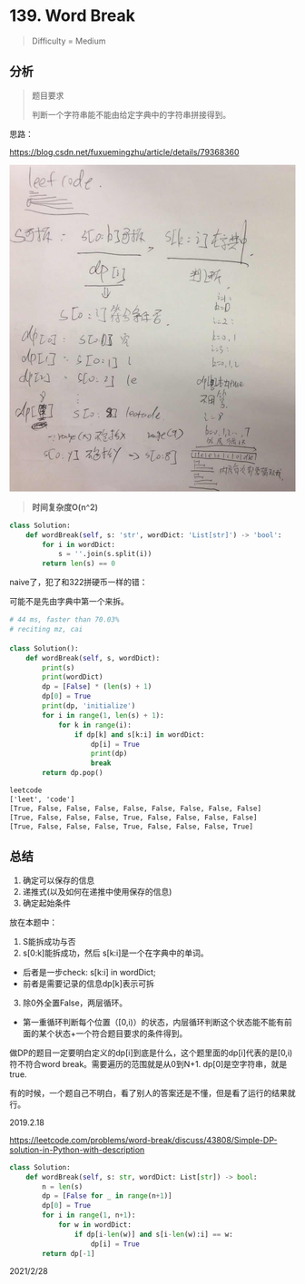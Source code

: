# 139. Word Break
> Difficulty = Medium

## 分析

> 题目要求
> 
> 判断一个字符串能不能由给定字典中的字符串拼接得到。

思路：

https://blog.csdn.net/fuxuemingzhu/article/details/79368360

![](https://github.com/Vida42/Leetcode/blob/master/Pic/cap3.jpg)

> **时间复杂度O(n^2)**

```python
class Solution:
    def wordBreak(self, s: 'str', wordDict: 'List[str]') -> 'bool':
        for i in wordDict:
            s = ''.join(s.split(i))
        return len(s) == 0
```

naive了，犯了和322拼硬币一样的错：

可能不是先由字典中第一个来拆。

```python
# 44 ms, faster than 70.03%
# reciting mz, cai

class Solution():
    def wordBreak(self, s, wordDict):
        print(s)
        print(wordDict)
        dp = [False] * (len(s) + 1)
        dp[0] = True
        print(dp, 'initialize')
        for i in range(1, len(s) + 1):
            for k in range(i):
                if dp[k] and s[k:i] in wordDict:
                    dp[i] = True
                    print(dp)
                    break
        return dp.pop()
```

```
leetcode
['leet', 'code']
[True, False, False, False, False, False, False, False, False]
[True, False, False, False, True, False, False, False, False]
[True, False, False, False, True, False, False, False, True]
```

## 总结

1. 确定可以保存的信息
2. 递推式(以及如何在递推中使用保存的信息)
3. 确定起始条件

放在本题中：

1. S能拆成功与否
2. s[0:k]能拆成功，然后 s[k:i]是一个在字典中的单词。
* 后者是一步check: s[k:i] in wordDict;
* 前者是需要记录的信息dp[k]表示可拆

3. 除0外全置False，两层循环。
* 第一重循环判断每个位置（[0,i)）的状态，内层循环判断这个状态能不能有前面的某个状态+一个符合题目要求的条件得到。


做DP的题目一定要明白定义的dp[i]到底是什么，这个题里面的dp[i]代表的是[0,i)符不符合word break。需要遍历的范围就是从0到N+1. dp[0]是空字符串，就是true.

有的时候，一个题自己不明白，看了别人的答案还是不懂，但是看了运行的结果就行。

2019.2.18



https://leetcode.com/problems/word-break/discuss/43808/Simple-DP-solution-in-Python-with-description

```python
class Solution:
    def wordBreak(self, s: str, wordDict: List[str]) -> bool:
        n = len(s)
        dp = [False for _ in range(n+1)]
        dp[0] = True
        for i in range(1, n+1):
            for w in wordDict:
                if dp[i-len(w)] and s[i-len(w):i] == w:
                    dp[i] = True
        return dp[-1]
```

2021/2/28